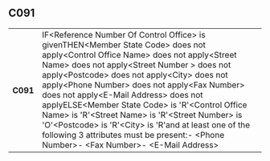 ## C091
<table>
 <tr>
  <th>
   C091
  </th>
  <td>
   IF&lt;Reference Number Of Control Office&gt; is givenTHEN&lt;Member State Code&gt; does not apply&lt;Control Office Name&gt; does not apply&lt;Street Name&gt; does not apply&lt;Street Number &gt; does not apply&lt;Postcode&gt; does not apply&lt;City&gt; does not apply&lt;Phone Number&gt; does not apply&lt;Fax Number&gt; does not apply&lt;E-Mail Address&gt; does not applyELSE&lt;Member State Code&gt; is 'R'&lt;Control Office Name&gt; is 'R'&lt;Street Name&gt; is 'R'&lt;Street Number&gt; is 'O'&lt;Postcode&gt; is 'R'&lt;City&gt; is 'R'and at least one of the following 3 attributes must be present:- &lt;Phone Number&gt;- &lt;Fax Number&gt;- &lt;E-Mail Address&gt;
  </td>
 </tr>
</table>
